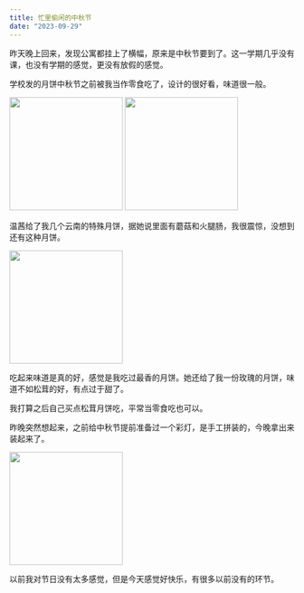 ```yaml
---
title: 忙里偷闲的中秋节
date: "2023-09-29"
---
```



昨天晚上回来，发现公寓都挂上了横幅，原来是中秋节要到了。这一学期几乎没有课，也没有学期的感觉，更没有放假的感觉。

学校发的月饼中秋节之前被我当作零食吃了，设计的很好看，味道很一般。

<img src="https://mysite-bucket.oss-cn-wulanchabu.aliyuncs.com/blog_img/%E5%AD%A6%E6%A0%A1%E6%9C%88%E9%A5%BC2.jpg?x-oss-process=style/small_size_rule" width="200px"> <img src="https://mysite-bucket.oss-cn-wulanchabu.aliyuncs.com/blog_img/%E5%AD%A6%E6%A0%A1%E6%9C%88%E9%A5%BC1.jpg?x-oss-process=style/small_size_rule" width="200px">

温茜给了我几个云南的特殊月饼，据她说里面有蘑菇和火腿肠，我很震惊，没想到还有这种月饼。

<img src="https://mysite-bucket.oss-cn-wulanchabu.aliyuncs.com/blog_img/%E6%9D%BE%E8%8C%B8%E6%9C%88%E9%A5%BC.jpg?x-oss-process=style/small_size_rule" width="200px">

吃起来味道是真的好，感觉是我吃过最香的月饼。她还给了我一份玫瑰的月饼，味道不如松茸的好，有点过于甜了。

我打算之后自己买点松茸月饼吃，平常当零食吃也可以。

昨晚突然想起来，之前给中秋节提前准备过一个彩灯，是手工拼装的，今晚拿出来装起来了。

<img src="https://mysite-bucket.oss-cn-wulanchabu.aliyuncs.com/blog_img/%E4%B8%AD%E7%A7%8B%E5%BD%A9%E7%81%AF.jpg?x-oss-process=style/small_size_rule" width="200px">

以前我对节日没有太多感觉，但是今天感觉好快乐，有很多以前没有的环节。